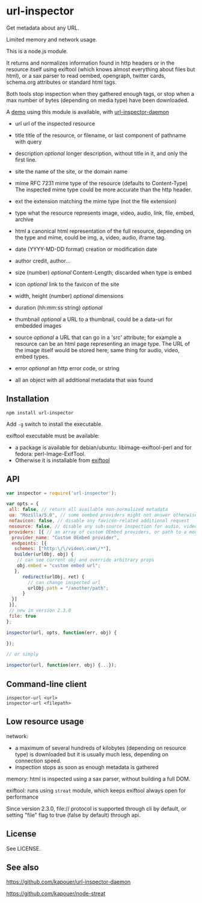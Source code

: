 url-inspector
=============

Get metadata about any URL.

Limited memory and network usage.

This is a node.js module.

It returns and normalizes information found in http headers or in the resource
itself using exiftool (which knows almost everything about files but html),
or a sax parser to read oembed, opengraph, twitter cards, schema.org attributes
or standard html tags.

Both tools stop inspection when they gathered enough tags, or stop when a max number
of bytes (depending on media type) have been downloaded.

A [demo](http://inspector.eda.sarl) using this module is available,
with [url-inspector-daemon](http://github.com/kapouer/url-inspector-daemon)

* url
  url of the inspected resource

* title
  title of the resource, or filename, or last component of pathname with query

* description
  *optional* longer description, without title in it, and only the first line.

* site
  the name of the site, or the domain name

* mime
  RFC 7231 mime type of the resource (defaults to Content-Type)
  The inspected mime type could be more accurate than the http header.

* ext
  the extension matching the mime type (not the file extension)

* type
  what the resource represents
  image, video, audio, link, file, embed, archive

* html
  a canonical html representation of the full resource,
  depending on the type and mime, could be img, a, video, audio, iframe tag.

* date (YYYY-MD-DD format)
  creation or modification date

* author
  credit, author...

* size (number)
  *optional* Content-Length; discarded when type is embed

* icon
  *optional* link to the favicon of the site

* width, height (number)
  *optional* dimensions

* duration (hh:mm:ss string)
  *optional*

* thumbnail
  *optional* a URL to a thumbnail, could be a data-uri for embedded images

* source
  *optional* a URL that can go in a 'src' attribute; for example a resource can
  be an html page representing an image type. The URL of the image itself would
  be stored here; same thing for audio, video, embed types.

* error
  *optional* an http error code, or string

* all
  an object with all additional metadata that was found

Installation
------------

```shell
npm install url-inspector
```

Add `-g` switch to install the executable.

exiftool executable must be available:

* a package is available for debian/ubuntu: libimage-exiftool-perl
and for fedora: perl-Image-ExifTool.
* Otherwise it is installable from [exiftool](http://owl.phy.queensu.ca/~phil/exiftool/)

API
---

```js
var inspector = require('url-inspector');

var opts = {
 all: false, // return all available non-normalized metadata
 ua: "Mozilla/5.0", // some oembed providers might not answer otherwise
 nofavicon: false, // disable any favicon-related additional request
 nosource: false, // disable any sub-source inspection for audio, video, image types
 providers: [{ // an array of custom OEmbed providers, or path to a module exporting such an array
  provider_name: "Custom OEmbed provider",
  endpoints: [{
   schemes: ["http:\/\/video\.com\/*"],
   builder(urlObj, obj) {
    // can see current obj and override arbitrary props
    obj.embed = "custom embed url";
   },
      redirect(urlObj, ret) {
        // can change inspected url
        urlObj.path = "/another/path";
      }
  }]
 }],
 // new in version 2.3.0
 file: true
};

inspector(url, opts, function(err, obj) {

});

// or simply

inspector(url, function(err, obj) {...});

```

Command-line client
-------------------

```shell
inspector-url <url>
inspector-url <filepath>
```

Low resource usage
------------------

network:

* a maximum of several hundreds of kilobytes (depending on resource type) is downloaded
  but it is usually much less, depending on connection speed.
* inspection stops as soon as enough metadata is gathered

memory: html is inspected using a sax parser, without building a full DOM.

exiftool: runs using `streat` module, which keeps exiftool always open for performance

Since version 2.3.0, file:// protocol is supported through cli by default,
or setting "file" flag to true (false by default) through api.

License
-------

See LICENSE.

See also
--------

<https://github.com/kapouer/url-inspector-daemon>

<https://github.com/kapouer/node-streat>

